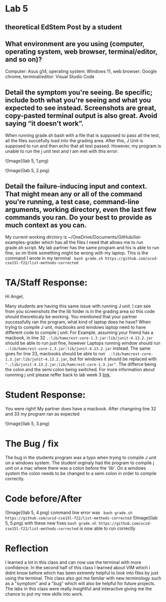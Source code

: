 # Lab 5
## theoretical EdStem Post by a student

## What environment are you using (computer, operating system, web browser, terminal/editor, and so on)?
Computer: Asus g14, operating system: Windows 11, web browser: Google chrome, terminal/editor: Visual Studio Code

## Detail the symptom you're seeing. Be specific; include both what you're seeing and what you expected to see instead. Screenshots are great, copy-pasted terminal output is also great. Avoid saying “it doesn't work”.
When running grade.sh bash with a file that is supposed to pass all the test, all the files succefully load into the grading area. After this, J Unit is supposed to run and then echo that all test 
passed. However, my program is unable to run the j unit test and I am met with this error:

![Image](lab 5, 1.png)

![Image](lab 5, 2.png)

## Detail the failure-inducing input and context. That might mean any or all of the command you're running, a test case, command-line arguments, working directory, even the last few commands you ran. Do your best to provide as much context as you can.
My current working dirctory is ~/OneDrive/Documents/GitHub/list-examples-grader which has all the files I need that allows me to run grade.sh script. My lab partner has the same program and his is able to run fine, so im think something might be wrong with my laptop. This is the command I wrote in my terminal ``` bash grade.sh https://github.com/ucsd-cse15l-f22/list-methods-corrected``` 

# TA/Staff Response:
Hi Angel,

Many students are having this same issue with running J unit. I can see from you screenshots the the lib folder is in the grading area so this code should theoreticaly be working. You mentioned that your partner successfully ran the program, what kind of laptop does he have? When trying to compile J unit, macbooks and windows laptop need to have different code to compile j unit. For Example, assuming your friend has a macbook, in line 32 ``` .:lib/hamcrest-core-1.3.jar:lib/junit-4.13.2.jar ``` should be able to run just fine, however Laptops running window should run ```.:lib/hamcrest-core-1.3.jar:lib/junit-4.13.2.jar``` instead. The same goes for line 33, macbooks should be able to run ``` .:lib/hamcrest-core-1.3.jar:lib/junit-4.13.2.jar```, but for windows it should be replaced with ```".;lib/junit-4.13.2.jar;lib/hamcrest-core-1.3.jar"```. The differce being the colon and the semi colon being switched. For more information about runnning j unit please reffer back to lab week 3 [link]([http://a.com](https://ucsd-cse15l-s23.github.io/week/week3/#:~:text=you%20run%20them%3A-,MAC%20USERS,-%3A)). 

# Student Response:
You were right! My partner does have a macbook. After changning line 32 and 33 my program ran as expected

![Image](lab 5, 3.png)

# The Bug / fix
The bug in the students program was a typo when trying to compile J unit on a windows system. The student orginaly had the program to compile j unit on a mac where there was a colon before the 'lib'. On a windows system the colon needs to be changed to a semi colon in order to compile correctly.

# Code before/After
![Image](lab 5, 4.png)
command line error was ``` bash grade.sh https://github.com/ucsd-cse15l-f22/list-methods-corrected```
![Image](lab 5, 5.png)
with these new fixes ``` bash grade.sh https://github.com/ucsd-cse15l-f22/list-methods-corrected ``` is now able to run correctly

# Reflection 
I learned a lot in this class and can now use the terminal with more confidence. In the second half of this class I learned about VIM which i didnt know before which has been extremly helpful to look into files by just using the terminal. This class also got me familar with new terminology such as a "symptom" and a "bug" which will also be helpful for future projects. The labs in this class were really insightful and interactive giving me the chance to put my new skills into work.  

